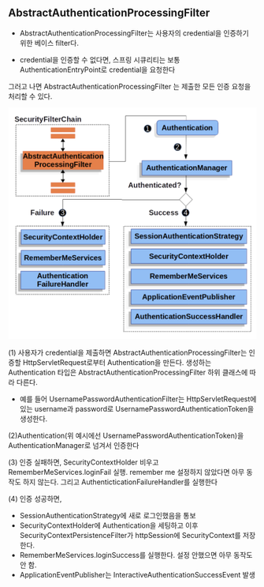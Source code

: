 ## AbstractAuthenticationProcessingFilter

- AbstractAuthenticationProcessingFilter는 사용자의 credential을 인증하기 위한 베이스 filter다.

- credential을 인증할 수 없다면, 스프링 시큐리티는 보통 AuthenticationEntryPoint로 credential을 요청한다

그러고 나면 AbstractAuthenticationProcessingFilter 는 제출한 모든 인증 요청을 처리할 수 있다.

![securityFilterChain](img/securityFilterChain.png)

(1) 사용자가 credential을 제출하면 AbstractAuthenticationProcessingFilter는 인증할 HttpServletRequest로부터 Authentication을 만든다. 생성하는 Authentication 타입은 AbstractAuthenticationProcessingFilter 하위 클래스에 따라 다른다.

- 예를 들어 UsernamePasswordAuthenticationFilter는 HttpServletRequest에 있는 username과 password로 UsernamePasswordAuthenticationToken을 생성한다.

(2)Authentication(위 예시에선 UsernamePasswordAuthenticationToken)을 AuthenticationManager로 넘겨서 인증한다

(3) 인증 실패하면, SecurityContextHolder 비우고 RememberMeServices.loginFail 실행. remember me 설정하지 않았다면 아무 동작도 하지 않는다. 그리고 AuthenticticationFailureHandler를 실행한다

(4) 인증 성공하면,

- SessionAuthenticationStrategy에 새로 로그인했음을 통보
- SecurityContextHolder에 Authentication을 세팅하고 이후 SecurityContextPersistenceFilter가 httpSession에 SecurityContext를 저장한다.
- RememberMeServices.loginSuccess를 실행한다. 설정 안했으면 아무 동작도 안 함.
- ApplicationEventPublisher는 InteractiveAuthenticationSuccessEvent 발생
